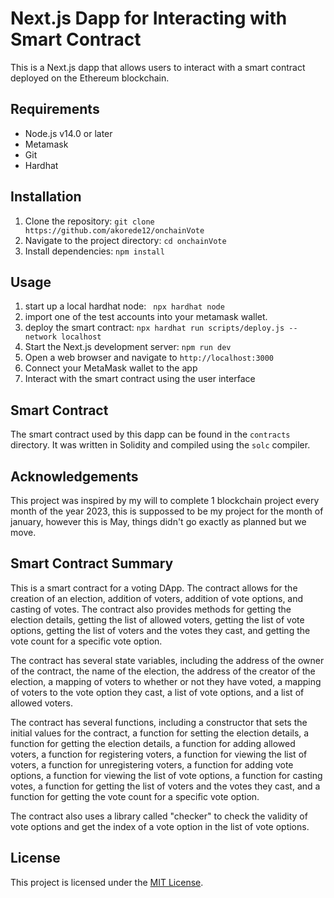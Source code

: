 # Next.js Dapp for Interacting with Smart Contract

This is a Next.js dapp that allows users to interact with a smart contract deployed on the Ethereum blockchain.

## Requirements

- Node.js v14.0 or later
- Metamask
- Git
- Hardhat

## Installation

1. Clone the repository: `git clone https://github.com/akorede12/onchainVote`
2. Navigate to the project directory: `cd onchainVote`
3. Install dependencies: `npm install`

## Usage

1. start up a local hardhat node: ` npx hardhat node`
2. import one of the test accounts into your metamask wallet.
3. deploy the smart contract: `npx hardhat run scripts/deploy.js --network localhost`
4. Start the Next.js development server: `npm run dev`
5. Open a web browser and navigate to `http://localhost:3000`
6. Connect your MetaMask wallet to the app
7. Interact with the smart contract using the user interface

## Smart Contract

The smart contract used by this dapp can be found in the `contracts` directory. It was written in Solidity and compiled using the `solc` compiler.

## Acknowledgements

This project was inspired by my will to complete 1 blockchain project every month of the year 2023, this
is suppossed to be my project for the month of january, however this is May, things didn't go exactly as planned but we move.

## Smart Contract Summary

This is a smart contract for a voting DApp. The contract allows for the creation of an election, addition of voters, addition of vote options, and casting of votes. The contract also provides methods for getting the election details, getting the list of allowed voters, getting the list of vote options, getting the list of voters and the votes they cast, and getting the vote count for a specific vote option.

The contract has several state variables, including the address of the owner of the contract, the name of the election, the address of the creator of the election, a mapping of voters to whether or not they have voted, a mapping of voters to the vote option they cast, a list of vote options, and a list of allowed voters.

The contract has several functions, including a constructor that sets the initial values for the contract, a function for setting the election details, a function for getting the election details, a function for adding allowed voters, a function for registering voters, a function for viewing the list of voters, a function for unregistering voters, a function for adding vote options, a function for viewing the list of vote options, a function for casting votes, a function for getting the list of voters and the votes they cast, and a function for getting the vote count for a specific vote option.

The contract also uses a library called "checker" to check the validity of vote options and get the index of a vote option in the list of vote options.

## License

This project is licensed under the [MIT License](LICENSE).

